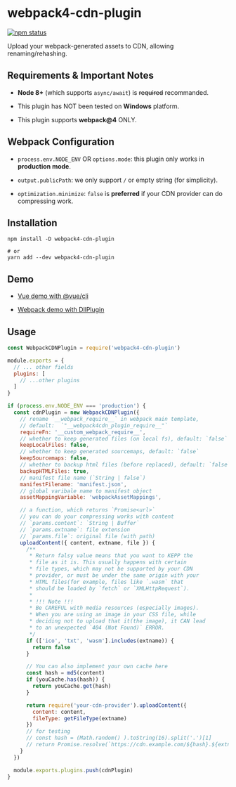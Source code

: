 # webpack4-cdn-plugin

[![npm status](https://img.shields.io/npm/v/webpack4-cdn-plugin.svg)](https://www.npmjs.org/package/webpack4-cdn-plugin)

Upload your webpack-generated assets to CDN, allowing renaming/rehashing.

## Requirements & Important Notes

- **Node 8+** (which supports `async/await`) is <del>required</del> recommanded.

- This plugin has NOT been tested on **Windows** platform.

- This plugin supports **webpack@4** ONLY.

## Webpack Configuration

- `process.env.NODE_ENV` OR `options.mode`: this plugin only works in **production mode**.

- `output.publicPath`: we only support `/` or empty string (for simplicity).

- `optimization.minimize`: `false` is **preferred** if your CDN provider can do compressing work.

## Installation

```
npm install -D webpack4-cdn-plugin

# or
yarn add --dev webpack4-cdn-plugin
```

## Demo

- [Vue demo with @vue/cli](./examples/vue)

- [Webpack demo with DllPlugin](./examples/webpack-dll)

## Usage

```js
const WebpackCDNPlugin = require('webpack4-cdn-plugin')

module.exports = {
  // ... other fields
  plugins: [
    // ...other plugins
  ]
}

if (process.env.NODE_ENV === 'production') {
  const cdnPlugin = new WebpackCDNPlugin({
    // rename `__webpack_require__` in webpack main template,
    // default:  `"__webpack4cdn_plugin_require__"`
    requireFn: '__custom_webpack_require__',
    // whether to keep generated files (on local fs), default: `false`
    keepLocalFiles: false,
    // whether to keep generated sourcemaps, default: `false`
    keepSourcemaps: false,
    // whether to backup html files (before replaced), default: `false`
    backupHTMLFiles: true,
    // manifest file name (`String | false`)
    manifestFilename: 'manifest.json',
    // global varibale name to manifest object
    assetMappingVariable: 'webpackAssetMappings',

    // a function, which returns `Promise<url>`
    // you can do your compressing works with content
    // `params.content`: `String | Buffer`
    // `params.extname`: file extension
    // `params.file`: original file (with path)
    uploadContent({ content, extname, file }) {
      /**
       * Return falsy value means that you want to KEPP the
       * file as it is. This usually happens with certain
       * file types, which may not be supported by your CDN
       * provider, or must be under the same origin with your
       * HTML files(for example, files like `.wasm` that
       * should be loaded by `fetch` or `XMLHttpRequest`).
       *
       * !!! Note !!!
       * Be CAREFUL with media resources (especially images).
       * When you are using an image in your CSS file, while
       * deciding not to upload that it(the image), it CAN lead
       * to an unexpected `404 (Not Found)` ERROR.
       */
      if (['ico', 'txt', 'wasm'].includes(extname)) {
        return false
      }

      // You can also implement your own cache here
      const hash = md5(content)
      if (youCache.has(hash)) {
        return youCache.get(hash)
      }

      return require('your-cdn-provider').uploadContent({
        content: content,
        fileType: getFileType(extname)
      })
      // for testing
      // const hash = (Math.random() ).toString(16).split('.')[1]
      // return Promise.resolve(`https://cdn.example.com/${hash}.${extname}`)
    }
  })

  module.exports.plugins.push(cdnPlugin)
}
```
